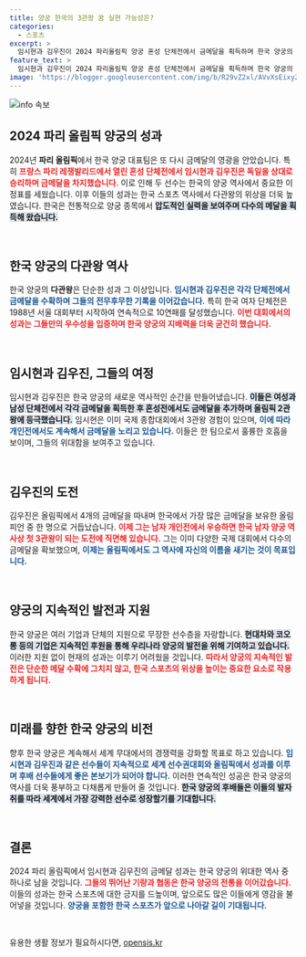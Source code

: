 ```yaml
---
title: 양궁 한국의 3관왕 꿈 실현 가능성은?
categories:
  - 스포츠
excerpt: >
  임시현과 김우진이 2024 파리올림픽 양궁 혼성 단체전에서 금메달을 획득하며 한국 양궁의 다관왕 역사를 이어갔습니다. 이로써 두 선수는 개인전에서 3관왕 도전까지 이어갑니다!
feature_text: >
  임시현과 김우진이 2024 파리올림픽 양궁 혼성 단체전에서 금메달을 획득하며 한국 양궁의 다관왕 역사를 이어갔습니다. 이로써 두 선수는 개인전에서 3관왕 도전까지 이어갑니다!
image: 'https://blogger.googleusercontent.com/img/b/R29vZ2xl/AVvXsEixyZcFfHzMRdzZMjFBmAUKJYCLCGyLL1o632UiGVXcaFdKo_bkvkuCioo0uUKlGfBVcT3P84aROyZIXSBEx3Aw5nCQ3pTgDom1WDC4m8eifvWiAmWEEVb4x6G_l8C0QH225ldMjyaFvpxGEBGNO37VmDTDMHGhJPq73UglMfDca1-0aw/s1600/blogspot.png'
---
```


<p><img src="https://blogger.googleusercontent.com/img/b/R29vZ2xl/AVvXsEixyZcFfHzMRdzZMjFBmAUKJYCLCGyLL1o632UiGVXcaFdKo_bkvkuCioo0uUKlGfBVcT3P84aROyZIXSBEx3Aw5nCQ3pTgDom1WDC4m8eifvWiAmWEEVb4x6G_l8C0QH225ldMjyaFvpxGEBGNO37VmDTDMHGhJPq73UglMfDca1-0aw/s1600/blogspot.png" alt="info 속보" /></p>

<h2 data-ke-size="size26">2024 파리 올림픽 양궁의 성과</h2>

<p data-ke-size="size16">2024년 <b>파리 올림픽</b>에서 한국 양궁 대표팀은 또 다시 금메달의 영광을 안았습니다. 특히 <b><span style="color: #ee2323;">프랑스 파리 레쟁발리드에서 열린 혼성 단체전에서 임시현과 김우진은 독일을 상대로 승리하며 금메달을 차지했습니다.</span></b> 이로 인해 두 선수는 한국의 양궁 역사에서 중요한 이정표를 세웠습니다. 이후 이들의 성과는 한국 스포츠 역사에서 다관왕의 위상을 더욱 높였습니다. 한국은 전통적으로 양궁 종목에서 <b><span style="background-color: #21538527;">압도적인 실력을 보여주며 다수의 메달을 획득해 왔습니다.</span></b></p>

<p data-ke-size="size16">&nbsp;</p>

<h2 data-ke-size="size26">한국 양궁의 다관왕 역사</h2>

<p data-ke-size="size16">한국 양궁의 <b>다관왕</b>은 단순한 성과 그 이상입니다. <b><span style="color: #1a5490;">임시현과 김우진은 각각 단체전에서 금메달을 수확하며 그들의 전무후무한 기록을 이어갔습니다.</span></b> 특히 한국 여자 단체전은 1988년 서울 대회부터 시작하여 연속적으로 10연패를 달성했습니다. <b><span style="color: #ee2323;">이번 대회에서의 성과는 그들만의 우수성을 입증하며 한국 양궁의 지배력을 더욱 굳건히 했습니다.</span></b></p>

<p data-ke-size="size16">&nbsp;</p>

<h2 data-ke-size="size26">임시현과 김우진, 그들의 여정</h2>

<p data-ke-size="size16">임시현과 김우진은 한국 양궁의 새로운 역사적인 순간을 만들어냈습니다. <b><span style="background-color: #21538527;">이들은 여성과 남성 단체전에서 각각 금메달을 획득한 후 혼성전에서도 금메달을 추가하며 올림픽 2관왕에 등극했습니다.</span></b> 임시현은 이미 국제 종합대회에서 3관왕 경험이 있으며, <b><span style="color: #1a5490;">이에 따라 개인전에서도 계속해서 금메달을 노리고 있습니다.</span></b> 이들은 한 팀으로서 훌륭한 호흡을 보이며, 그들의 위대함을 보여주고 있습니다.</p>

<p data-ke-size="size16">&nbsp;</p>

<h2 data-ke-size="size26">김우진의 도전</h2>

<p data-ke-size="size16">김우진은 올림픽에서 4개의 금메달을 따내며 한국에서 가장 많은 금메달을 보유한 올림피언 중 한 명으로 거듭났습니다. <b><span style="color: #ee2323;">이제 그는 남자 개인전에서 우승하면 한국 남자 양궁 역사상 첫 3관왕이 되는 도전에 직면해 있습니다.</span></b> 그는 이미 다양한 국제 대회에서 다수의 금메달을 확보했으며, <b><span style="color: #1a5490;">이제는 올림픽에서도 그 역사에 자신의 이름을 새기는 것이 목표입니다.</span></b></p>

<p data-ke-size="size16">&nbsp;</p>

<h2 data-ke-size="size26">양궁의 지속적인 발전과 지원</h2>

<p data-ke-size="size16">한국 양궁은 여러 기업과 단체의 지원으로 무장한 선수층을 자랑합니다. <b><span style="background-color: #21538527;">현대차와 코오롱 등의 기업은 지속적인 후원을 통해 우리나라 양궁의 발전을 위해 기여하고 있습니다.</span></b> 이러한 지원 없이 현재의 성과는 이루기 어려웠을 것입니다. <b><span style="color: #ee2323;">따라서 양궁의 지속적인 발전은 단순한 메달 수확에 그치지 않고, 한국 스포츠의 위상을 높이는 중요한 요소로 작용하게 됩니다.</span></b></p>

<p data-ke-size="size16">&nbsp;</p>

<h2 data-ke-size="size26">미래를 향한 한국 양궁의 비전</h2>

<p data-ke-size="size16">향후 한국 양궁은 계속해서 세계 무대에서의 경쟁력을 강화할 목표로 하고 있습니다. <b><span style="color: #1a5490;">임시현과 김우진과 같은 선수들이 지속적으로 세계 선수권대회와 올림픽에서 성과를 이루며 후배 선수들에게 좋은 본보기가 되어야 합니다.</span></b> 이러한 연속적인 성공은 한국 양궁의 역사를 더욱 풍부하고 다채롭게 만들어 줄 것입니다. <b><span style="background-color: #21538527;">한국 양궁의 후배들은 이들의 발자취를 따라 세계에서 가장 강력한 선수로 성장할기를 기대합니다.</span></b></p>

<p data-ke-size="size16">&nbsp;</p>

<h2 data-ke-size="size26">결론</h2>

<p data-ke-size="size16">2024 파리 올림픽에서 임시현과 김우진의 금메달 성과는 한국 양궁의 위대한 역사 중 하나로 남을 것입니다. <b><span style="color: #ee2323;">그들의 뛰어난 기량과 협동은 한국 양궁의 전통을 이어갔습니다.</span></b> 이들의 성과는 한국 스포츠에 대한 긍지를 드높이며, 앞으로도 많은 이들에게 영감을 불어넣을 것입니다. <b><span style="color: #1a5490;">양궁을 포함한 한국 스포츠가 앞으로 나아갈 길이 기대됩니다.</span></b></p>

<p data-ke-size="size16">&nbsp;</p>
유용한 생활 정보가 필요하시다면, <a href="https://opensis.kr" rel="dofollow">opensis.kr</a>


